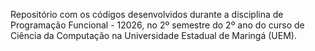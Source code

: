 Repositório com os códigos desenvolvidos durante a disciplina de Programação Funcional - 12026, no 2º semestre do 2º ano do curso de Ciência da Computação na Universidade Estadual de Maringá (UEM).
